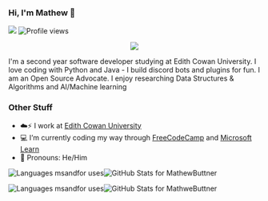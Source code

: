 ### Hi, I'm Mathew 👋 

![](https://img.shields.io/github/followers/MathewButtner?label=Followers&style=flat-square)
![Profile views](https://gpvc.arturio.dev/MathewButtner)

<!-- Banner -->

<!-- Add Later -->

<!-- Social Links -->

<p align="center">
  <a href="https://www.linkedin.com/in/mathew-buttner"><img src="https://img.shields.io/badge/-LinkedIn-0072b1?style=flat-square&logo=linkedin&logoColor=white"/></a>
</p>

<!-- Profile Blurb -->
I'm a second year software developer studying at Edith Cowan University. I love coding with Python and Java - I build discord bots and plugins for fun. I am an Open Source Advocate. I enjoy researching Data Structures & Algorithms and AI/Machine learning


### Other Stuff

- :cloud::zap: I work at <a href="https://ecu.edu.au/">Edith Cowan University</a> 
- :computer: I’m currently coding my way through <a href="https://freecodecamp.org/">FreeCodeCamp</a> and <a href="https://docs.microsoft.com/en-us/learn/">Microsoft Learn</a>
- :man: Pronouns: He/Him

<!--dashboards-->

<p><img align="center" src="https://github-readme-stats.vercel.app/api/top-langs/?username=MathewButtner&show_icons=true&theme=radical&layout=compact&hide=html" alt="Languages msandfor uses" /><img align="center" src="https://github-readme-stats.vercel.app/api?username=MathewButtner&show_icons=true&theme=radical&layout=compact" alt="GitHub Stats for MathewButtner" /></p>

<p><img align="center" src="https://github-readme-stats.vercel.app/api/top-langs/?username=MathewButtner&show_icons=true&theme=radical&layout=compact&hide=html" alt="Languages msandfor uses" /><img align="center" src="https://github-readme-stats.vercel.app/api?username=MathewButtner&show_icons=true&theme=radical&layout=compact" alt="GitHub Stats for MathweButtner" /></p>

